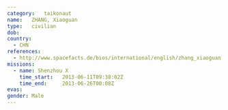 ```yaml
---
category:	taikonaut
name:	ZHANG, Xiaoguan
type:	civilian
dob:	
country:
  - CHN
references:
  - http://www.spacefacts.de/bios/international/english/zhang_xiaoguan.htm
missions:
  - name: Shenzhou X
    time_start:   2013-06-11T09:38:02Z
    time_end:     2013-06-26T00:08Z
evas:
gender:	Male
---
```

